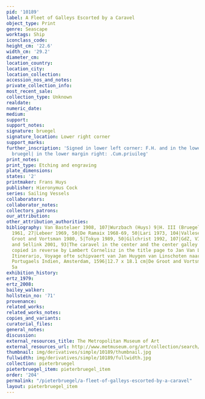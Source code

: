```yaml
---
pid: '10189'
label: A Fleet of Galleys Escorted by a Caravel
object_type: Print
genre: Seascape
worktags: Ship
iconclass_code:
height_cm: '22.6'
width_cm: '29.2'
diameter_cm:
location_country:
location_city:
location_collection:
accession_nos_and_notes:
private_collection_info:
most_recent_sale:
collection_type: Unknown
realdate:
numeric_date:
medium:
support:
support_notes:
signature: bruegel
signature_location: Lower right corner
support_marks:
further_inscription: 'Signed in lower left corner: F.H. and in the lower right corner:
  bruegel| in the lower margin right: .Cum.priuileg'
print_notes:
print_type: Etching and engraving
plate_dimensions:
states: '2'
printmaker: Frans Huys
publisher: Hieronymus Cock
series: Sailing Vessels
collaborators:
collaborator_notes:
collectors_patrons:
our_attribution:
other_attribution_authorities:
bibliography: Van Bastelaer 1908, 107|Wurzbach (Huys) 9|H. III (Bruegel) 107|Feinblatt
  1961, 27|Lebeer 1969, 50|De Ramaix 1968-69, 50|Lari 1973, 104|Vallese 1979, 42|De
  Groot and Vortsman 1980, 5|Tokyo 1989, 50|Gilchrist 1992, 107|GdZ, VI, 3.10 (2342)|Orenstein
  and Sellink 2001, 93|The caravel in the center and the center galley on the right
  copied in reverse by Lambert Cornelisz in the title page to Jan Van Linschoten,
  Itinerario, Voyage ofte schipvaert van Jan Huygen van Linschoten naar Oost ofte
  Portugaels Indien, Amsterdam, 1596|12.7 x 18.1 cm|De Groot and Vortsman 1980, fig.
  5a
exhibition_history:
ertz_1979:
ertz_2008:
bailey_walker:
hollstein_no: '71'
provenance:
related_works:
related_works_notes:
copies_and_variants:
curatorial_files:
general_notes:
discussion:
external_resources_title: The Metropolitan Museum of Art
external_resources_url: http://www.metmuseum.org/art/collection/search/338708
thumbnail: img/derivatives/simple/10189/thumbnail.jpg
fullwidth: img/derivatives/simple/10189/fullwidth.jpg
collection: pieterbruegel
pieterbruegel_item: pieterbruegel_item
order: '204'
permalink: "/pieterbruegel/a-fleet-of-galleys-escorted-by-a-caravel"
layout: pieterbruegel_item
---
```

